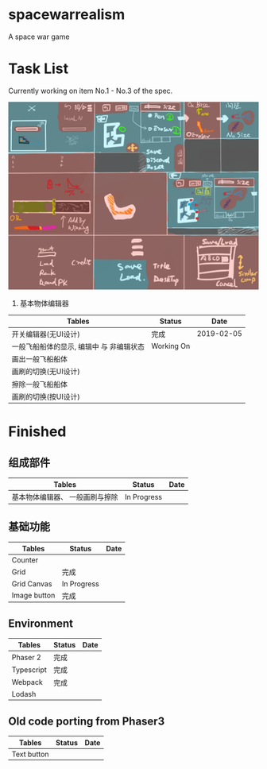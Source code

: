 # spacewarrealism
A space war game

# Task List

Currently working on item No.1 - No.3 of the spec.

![Specification](/assets/spec/实派宇宙III.png "Specification")

1. 基本物体编辑器

Tables | Status | Date
--- | --- | ---
开关编辑器(无UI设计)      				| 完成 | 2019-02-05
一般飞船船体的显示, 编辑中 与 非编辑状态  	| Working On
画出一般飞船船体							|
画刷的切换(无UI设计)						|
擦除一般飞船船体							|
画刷的切换(按UI设计)						|

# Finished

## 组成部件

| Tables | Status 	| Date
| ------ | ------ 	| ---
| 基本物体编辑器、	一般画刷与擦除	| In Progress

## 基础功能

| Tables | Status 		| Date
| ------ | ------ 		| ---
| Counter				|
| Grid					| 完成
| Grid Canvas 			| In Progress
| Image button 			| 完成

## Environment

| Tables | Status 	| Date
| ------ | ------ 	| ---
| Phaser 2 			| 完成
| Typescript 		| 完成
| Webpack 			| 完成
| Lodash			|

## Old code porting from Phaser3

| Tables | Status 	| Date
| ------ | ------ 	| ---
| Text button 		|
